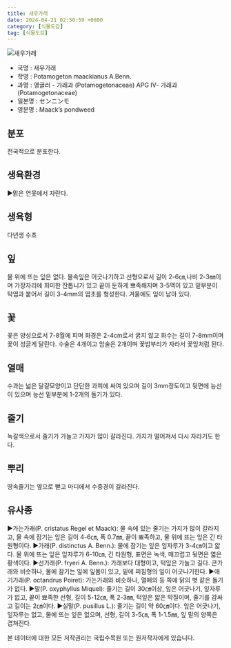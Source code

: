 ```yaml
---
title: 새우가래
date: 2024-04-21 02:50:59 +0800
category: [식물도감]
tag: [식물도감]
---
```




![새우가래](/fileUpload/plants/basic/Potamogetonaceae/Potamogeton/12194/1_th2.JPG)
- 국명 : 새우가래
- 학명 : Potamogeton maackianus A.Benn.
- 과명 : 앵글러 - 가래과 (Potamogetonaceae) APG Ⅳ- 가래과 (Potamogetonaceae)
- 일본명 : センニンモ
- 영문명 : Maack’s pondweed


## 분포
전국적으로 분포한다.
## 생육환경
▶맑은 연못에서 자란다.
## 생육형
다년생 수초
## 잎
물 위에 뜨는 잎은 없다. 물속잎은 어긋나기하고 선형으로서 길이 2-6㎝,나비 2-3㎜이며 가장자리에 희미한 잔톱니가 있고 끝이 둔하게 뾰족해지며 3-5맥이 있고 밑부분이 탁엽과 붙어서 길이 3-4mm의 엽초를 형성한다. 겨울에도 잎이 남아 있다.
## 꽃
꽃은 양성으로서 7-8월에 피며 화경은 2-4cm로서 굵지 않고 화수는 길이 7-8mm이며 꽃이 성글게 달린다. 수술은 4개이고 암술은 2개이며 꽃밥부리가 자라서 꽃잎처럼 된다.
## 열매
수과는 넓은 달걀모양이고 단단한 과피에 싸여 있으며 길이 3mm정도이고 뒷면에 능선이 있으며 능선 밑부분에 1-2개의 돌기가 있다.
## 줄기
녹갈색으로서 줄기가 가늘고 가지가 많이 갈라진다. 가지가 떨어져서 다시 자라기도 한다.
## 뿌리
땅속줄기는 옆으로 뻗고 마디에서 수중경이 갈라진다.
## 유사종
▶가는가래(P. cristatus Regel et Maack): 물 속에 있는 줄기는 가지가 많이 갈라지고, 물 속에 잠기는 잎은 길이 4-6㎝, 폭 0.7㎜, 끝이 뾰족하고, 물 위에 뜨는 잎은 긴 타원형이다.▶가래(P. distinctus A. Benn.): 물에 잠기는 잎은 잎자루가 3-4㎝이고 얇다. 물 위에 뜨는 잎은 잎자루가 6-10㎝, 긴 타원형, 표면은 녹색, 매끄럽고 뒷면은 엷은 황색이다. ▶선가래(P. fryeri A. Benn.): 가래보다 대형이고, 턱잎은 가늘고 길다. 큰가래와 비슷하나, 물에 잠기는 잎에 잎몸이 있고, 밑에 피침형의 잎이 어긋나기한다.▶애기가래(P. octandrus Poiret): 가는가래와 비슷하나, 열매의 등 쪽에 닭의 볏 같은 돌기가 없다. ▶말(P. oxyphyllus Miquel): 줄기는 길이 30㎝이상, 잎은 어긋나기, 잎자루가 없고, 끝이 뾰족한 선형, 길이 5-12㎝, 폭 2-3㎜, 턱잎은 얇은 막질이며, 줄기를 감싸고 길이는 2㎝이다. ▶실말(P. pusillus L.): 줄기는 길이 약 60㎝이다. 잎은 어긋나기, 잎자루는 없고, 물에 뜨는 잎은 없으며, 선형, 길이 3-5㎝, 폭 1-1.5㎜, 잎 밑의 양쪽은 겹쳐진다.






본 데이터에 대한 모든 저작권리는 국립수목원 또는 원저작자에게 있습니다.
